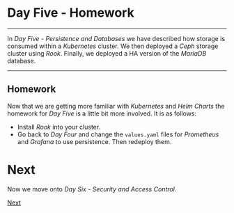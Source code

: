 # Day Five - Homework

---

In _Day Five - Persistence and Databases_ we have described how storage is consumed within a _Kubernetes_ cluster.  We then deployed a _Ceph_ storage cluster using _Rook_.  Finally, we deployed a HA version of the _MariaDB_ database.

---


## Homework

Now that we are getting more familiar with _Kubernetes_ and _Helm Charts_ the homework for _Day Five_ is a little bit more involved.  It is as follows:

* Install _Rook_ into your cluster.
* Go back to _Day Four_ and change the `values.yaml` files for _Prometheus_ and _Grafana_ to use persistence.  Then redeploy them.


# Next

Now we move onto _Day Six - Security and Access Control_.

[Next](../06-security-and-access-control/06-01.md)